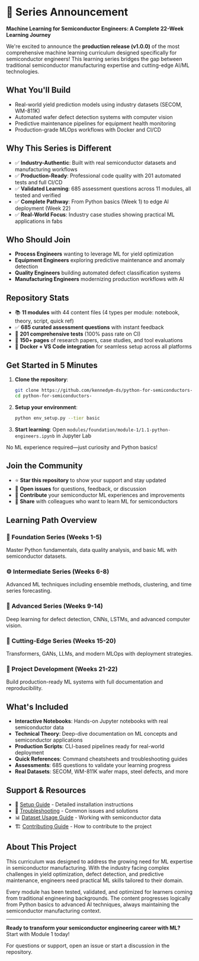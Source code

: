 # 🎉 Series Announcement

**Machine Learning for Semiconductor Engineers: A Complete 22-Week Learning Journey**

We're excited to announce the **production release (v1.0.0)** of the most comprehensive machine learning curriculum designed specifically for semiconductor engineers! This learning series bridges the gap between traditional semiconductor manufacturing expertise and cutting-edge AI/ML technologies.

## What You'll Build

- Real-world yield prediction models using industry datasets (SECOM, WM-811K)
- Automated wafer defect detection systems with computer vision
- Predictive maintenance pipelines for equipment health monitoring
- Production-grade MLOps workflows with Docker and CI/CD

## Why This Series is Different

- ✅ **Industry-Authentic**: Built with real semiconductor datasets and manufacturing workflows
- ✅ **Production-Ready**: Professional code quality with 201 automated tests and full CI/CD
- ✅ **Validated Learning**: 685 assessment questions across 11 modules, all tested and verified
- ✅ **Complete Pathway**: From Python basics (Week 1) to edge AI deployment (Week 22)
- ✅ **Real-World Focus**: Industry case studies showing practical ML applications in fabs

## Who Should Join

- **Process Engineers** wanting to leverage ML for yield optimization
- **Equipment Engineers** exploring predictive maintenance and anomaly detection
- **Quality Engineers** building automated defect classification systems
- **Manufacturing Engineers** modernizing production workflows with AI

## Repository Stats

- 📚 **11 modules** with 44 content files (4 types per module: notebook, theory, script, quick ref)
- ✅ **685 curated assessment questions** with instant feedback
- 🧪 **201 comprehensive tests** (100% pass rate on CI)
- 📖 **150+ pages** of research papers, case studies, and tool evaluations
- 🐳 **Docker + VS Code integration** for seamless setup across all platforms

## Get Started in 5 Minutes

1. **Clone the repository**:

   ```bash
   git clone https://github.com/kennedym-ds/python-for-semiconductors-.git
   cd python-for-semiconductors-
   ```

2. **Setup your environment**:

   ```bash
   python env_setup.py --tier basic
   ```

3. **Start learning**:
   Open `modules/foundation/module-1/1.1-python-engineers.ipynb` in Jupyter Lab

No ML experience required—just curiosity and Python basics!

## Join the Community

- ⭐ **Star this repository** to show your support and stay updated
- 💬 **Open issues** for questions, feedback, or discussion
- 🤝 **Contribute** your semiconductor ML experiences and improvements
- 📢 **Share** with colleagues who want to learn ML for semiconductors

## Learning Path Overview

### 🔧 Foundation Series (Weeks 1-5)

Master Python fundamentals, data quality analysis, and basic ML with semiconductor datasets.

### ⚙️ Intermediate Series (Weeks 6-8)

Advanced ML techniques including ensemble methods, clustering, and time series forecasting.

### 🧠 Advanced Series (Weeks 9-14)

Deep learning for defect detection, CNNs, LSTMs, and advanced computer vision.

### 🚀 Cutting-Edge Series (Weeks 15-20)

Transformers, GANs, LLMs, and modern MLOps with deployment strategies.

### 🎯 Project Development (Weeks 21-22)

Build production-ready ML systems with full documentation and reproducibility.

## What's Included

- **Interactive Notebooks**: Hands-on Jupyter notebooks with real semiconductor data
- **Technical Theory**: Deep-dive documentation on ML concepts and semiconductor applications
- **Production Scripts**: CLI-based pipelines ready for real-world deployment
- **Quick References**: Command cheatsheets and troubleshooting guides
- **Assessments**: 685 questions to validate your learning progress
- **Real Datasets**: SECOM, WM-811K wafer maps, steel defects, and more

## Support & Resources

- 📖 [Setup Guide](setup-guide.md) - Detailed installation instructions
- 🔧 [Troubleshooting](TROUBLESHOOTING.md) - Common issues and solutions
- 📊 [Dataset Usage Guide](../datasets/DATASET_USAGE_GUIDE.md) - Working with semiconductor data
- 🏗️ [Contributing Guide](CONTRIBUTING.md) - How to contribute to the project

## About This Project

This curriculum was designed to address the growing need for ML expertise in semiconductor manufacturing. With the industry facing complex challenges in yield optimization, defect detection, and predictive maintenance, engineers need practical ML skills tailored to their domain.

Every module has been tested, validated, and optimized for learners coming from traditional engineering backgrounds. The content progresses logically from Python basics to advanced AI techniques, always maintaining the semiconductor manufacturing context.

---

**Ready to transform your semiconductor engineering career with ML?** Start with Module 1 today!

For questions or support, open an issue or start a discussion in the repository.
